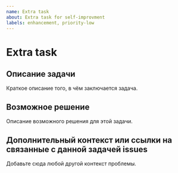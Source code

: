 ```yaml
---
name: Extra task
about: Extra task for self-improvment
labels: enhancement, priority-low
---
```


# Extra task

## Описание задачи

Краткое описание того, в чём заключается задача.
<!-- Например: добавить систему логгирования. -->

## Возможное решение

Описание возможного решения для этой задачи.
<!-- Например: воспользоваться встроенной системой логирования в библиотеке qt. -->

## Дополнительный контекст или ссылки на связанные с данной задачей issues

Добавьте сюда любой другой контекст проблемы.
